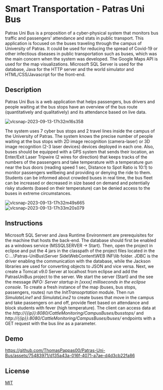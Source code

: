 # Smart Transportation - Patras Uni Bus
Patras Uni Bus is a proposition of a cyber-physical system that monitors bus traffic and passengers' attendance and stats in public transport. This application is focused on the buses traveling through the campus of University of Patras. It could be used for reducing the spread of Covid-19 or other infectious diseases in public transportation such as buses, which was the main concern when the system was developed. The Google Maps API is used for the map visualizations. Microsoft SQL Server is used for the database, Java for the HTTP server and the world simulator and HTML/CSS/Javascript for the front-end.

## Description
Patras Uni Bus is a web application that helps passengers, bus drivers and people waiting at the bus stops have an overview of the bus route (quantitatively and qualitatively) and its attendance based on live data. 

![vlcsnap-2023-09-13-17h32m16s358](https://github.com/ThomasPappas00/Patras-Uni-Bus/assets/75483971/6dc71a19-1f75-4581-a23a-99f48f5232f6)

The system uses 7 cyber bus stops and 2 travel lines inside the campus of the University of Patras. The system knows the precise number of people waiting at the bus stops with 2D image recognition (camera-laser) or 3D image recognition (2-3 laser devices) devices deployed in each one. Also, buses should be equipped with a GPS system that sends their location, an Enter/Exit Laser Tripwire (2 wires for direction) that keeps tracks of the numbers of the passengers and take temperature with a temperature gun near the bus doors (reading speed 1 sec, Distance to Spot Ratio is 10:1) to monitor passengers wellbeing and providing or denying the ride to them. Students can be informed about crowded buses in real time, the bus fleet can be increased or decreased in size based on demand and potentially risky students (based on their temperature) can be denied access to the buses in extreme circumstances.

![vlcsnap-2023-09-13-17h32m49s665](https://github.com/ThomasPappas00/Patras-Uni-Bus/assets/75483971/30fe4669-b4ee-49dc-95f9-cb59d512a2d1)
![vlcsnap-2023-09-13-17h33m20s079](https://github.com/ThomasPappas00/Patras-Uni-Bus/assets/75483971/6299cbe1-0f05-4dc6-af97-62ab7c77e932)

## Instructions
Microsoft SQL Server and Java Runtime Environment are prerequisites for the machine that hosts the back-end. The database should first be enabled as a windows service (MSSQLSERVER → Start). Then, open the project in eclipse and put the 4 jars in the classpath of the project files located in the C:...\Patras-UniBus\Server Side\WebContent\WEB INF\lib folder. JDBC is the driver enabling the communication with the database, while the Jackson libraries are used for converting objects to JSON and vice versa. Next, we create a Tomcat v9.0 Server at localhost from eclipse and add the PatrasUniBus project to the server. We start the server (Start) and the see the message _INFO: Server startup in [xxxx] milliseconds in the eclipse console_. To create a fresh instance of the map (buses, bus stops, passengers, routes) run the _InitTransoprtation_ module. Then run _SimulateLine1_ and _SimulateLine2_ to create buses that move in the campus and take passengers on and off, provide fleet based on attendance and block students with fever (high temperature). The client can access data at the _http://{{ip}}:8080/CattleMonitoring/CampusBuses/busstops/_ and _http://{{ip}}:8080/CattleMonitoring/CampusBuses/buses/_ endpoints with a GET request with the bus _line_ as a parameter.

## Demo
https://github.com/ThomasPappas00/Patras-Uni-Bus/assets/75483971/d135a43a-016f-4071-a7ae-d4d3cb22fa86

## License

[MIT](https://choosealicense.com/licenses/mit/)

